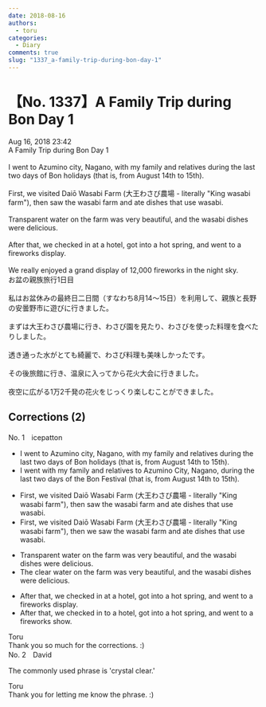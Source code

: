 ```yaml
---
date: 2018-08-16
authors:
  - toru
categories:
  - Diary
comments: true
slug: "1337_a-family-trip-during-bon-day-1"
---
```


# 【No. 1337】A Family Trip during Bon Day 1
<div class="date">Aug 16, 2018 23:42</div>
<div id="post"><div id="body_show_ori">
A Family Trip during Bon Day 1<br/><br/>I went to Azumino city, Nagano, with my family and relatives during the last two days of Bon holidays (that is, from August 14th to 15th).<br/><br/>First, we visited Daiō Wasabi Farm (大王わさび農場 - literally "King wasabi farm"), then saw the wasabi farm and ate dishes that use wasabi.<br/><br/>Transparent water on the farm was very beautiful, and the wasabi dishes were delicious.<br/><br/>After that, we checked in at a hotel, got into a hot spring, and went to a fireworks display.<br/><br/>We really enjoyed a grand display of 12,000 fireworks in the night sky.
</div></div>

<!-- more -->

<div id="post_ja"><div id="body_show_mo">
お盆の親族旅行1日目<br/><br/>私はお盆休みの最終日二日間（すなわち8月14～15日）を利用して、親族と長野の安曇野市に遊びに行きました。<br/><br/>まずは大王わさび農場に行き、わさび園を見たり、わさびを使った料理を食べたりしました。<br/><br/>透き通った水がとても綺麗で、わさび料理も美味しかったです。<br/><br/>その後旅館に行き、温泉に入ってから花火大会に行きました。<br/><br/>夜空に広がる1万2千発の花火をじっくり楽しむことができました。
</div></div>

## Corrections (2)
<div id="block"><div class="first_name"> No. 1　<span class="just_name">icepatton</span></div><div id="block2">
<ul class="correction_field">
<li class="incorrect">I went to Azumino city, Nagano, with my family and relatives during the last two days of Bon holidays (that is, from August 14th to 15th).</li>
<li class="corrected correct">
I went <span class="f_blue">with my family and relatives</span> to Azumino <span class="f_red">C</span>ity, Nagano, during the last two days of <span class="f_blue">the Bon Festival</span> (that is, from August 14th to 15th).
</li>
</ul>
<ul class="correction_field">
<li class="incorrect">First, we visited Daiō Wasabi Farm (大王わさび農場 - literally "King wasabi farm"), then saw the wasabi farm and ate dishes that use wasabi.</li>
<li class="corrected correct">
First, we visited Daiō Wasabi Farm (大王わさび農場 - literally "King wasabi farm"), then <span class="f_blue">we </span>saw the wasabi farm and ate dishes that use wasabi.
</li>
</ul>
<ul class="correction_field">
<li class="incorrect">Transparent water on the farm was very beautiful, and the wasabi dishes were delicious.</li>
<li class="corrected correct">
<span class="f_blue">The clear </span>water on the farm was very beautiful, and the wasabi dishes were delicious.
</li>
</ul>
<ul class="correction_field">
<li class="incorrect">After that, we checked in at a hotel, got into a hot spring, and went to a fireworks display.</li>
<li class="corrected correct">
After that, we checked in <span class="f_blue">to </span>a hotel, got into a hot spring, and went to a fireworks <span class="f_blue">show</span>.
</li>
</ul>
</div><div class="name"><span class="just_name">Toru</span><br>
Thank you so much for the corrections. :)
</div>
</div>
<div id="block"><div class="first_name"> No. 2　<span class="just_name">David</span></div><div id="block2">
<p class="comment_small">
 The commonly used phrase is 'crystal clear.'
</p>

</div><div class="name"><span class="just_name">Toru</span><br>
Thank you for letting me know the phrase. :)
</div>
</div>
